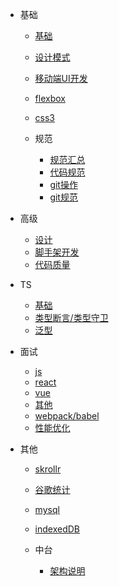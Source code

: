 - 基础
  - [基础](basic/js基础.md)
  - [设计模式](basic/设计模式.md)
  - [移动端UI开发](basic/移动端UI开发.md)
  - [flexbox](basic/Flexbox.md)
  - [css3](basic/CSS3.md)
  
  - 规范
    - [规范汇总](basic/规范/规范汇总.md)
    - [代码规范](basic/规范/vscode配置.md)
    - [git操作](basic/规范/git操作.md)
    - [git规范](basic/规范/git规范.md)

- 高级
  - [设计](高级/如何设计.md)
  - [脚手架开发](architect/最详细脚手架入门（一）：脚手架原理及快速入门.md)
  - [代码质量](architect/代码质量.md)
  
- TS
  - [基础](typescript/typescript基础知识讲解.md)
  - [类型断言/类型守卫](typescript/类型断言、类型守卫、自定义守卫是什么.md)
  - [泛型](typescript/泛型.md)

- 面试
  * [js](面试/js.md)
  * [react](面试/react.md)
  * [vue](框架综合应用/vue.md)
  * [其他](面试/其他.md)
  * [webpack/babel](框架综合应用/工程化工具.md)
  * [性能优化](框架综合应用/性能优化.md)


- 其他
    - [skrollr](others/skrollr使用.md)
    - [谷歌统计](others/googleAnalytics.md)
    - [mysql](others/mysql.md)
    - [indexedDB](others/indexedDB基本使用.md)
  
  - 中台
    - [架构说明](others/中台/20210722-业务中台前端架构-林连强.md)

